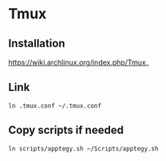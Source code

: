 # Tmux

## Installation
https://wiki.archlinux.org/index.php/Tmux_

## Link

```
ln .tmux.conf ~/.tmux.conf
```

## Copy scripts if needed

```
ln scripts/apptegy.sh ~/Scripts/apptegy.sh
```

